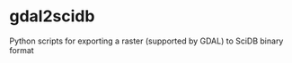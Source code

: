 gdal2scidb
==========

Python scripts for exporting a raster (supported by GDAL) to SciDB binary format
